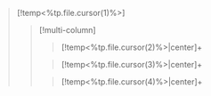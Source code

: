 > [!temp<%tp.file.cursor(1)%>]
>> [!multi-column]
>>
>>> [!temp<%tp.file.cursor(2)%>|center]+ 
>>> 
>>
>>> [!temp<%tp.file.cursor(3)%>|center]+ 
>>> 
>>
>>> [!temp<%tp.file.cursor(4)%>|center]+ 
>>> 